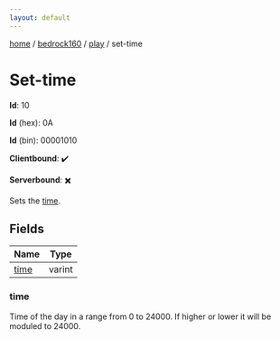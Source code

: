 ```yaml
---
layout: default
---
```


[home](/)  /  [bedrock160](/protocol/bedrock160)  /  [play](/protocol/bedrock160/play)  /  set-time

# Set-time

**Id**: 10

**Id** (hex): 0A

**Id** (bin): 00001010

**Clientbound**: ✔️

**Serverbound**: ✖️

Sets the [time](http://minecraft.gamepedia.com/Day-night_cycle).

## Fields

Name | Type
---|---
[time](#time) | varint

### time

Time of the day in a range from 0 to 24000. If higher or lower it will be moduled to 24000.

